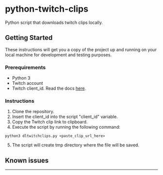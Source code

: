 # python-twitch-clips

Python script that downloads twitch clips locally.

## Getting Started

These instructions will get you a copy of the project up and running on your local machine for development and testing purposes.

### Prerequirements

* Python 3
* Twitch account 
* Twitch client_id. Read the docs [here](https://dev.twitch.tv/docs/v5/#getting-a-client-id).

### Instructions

1. Clone the repository.
2. Insert the client_id into the script "client_id" variable.
3. Copy the Twitch clip link to clipboard.
4. Execute the script by running the following command:
```console  
python3 dltwitchclips.py <paste_clip_url_here> 
```  
5. The script will create tmp directory where the file will be saved.

## Known issues
---